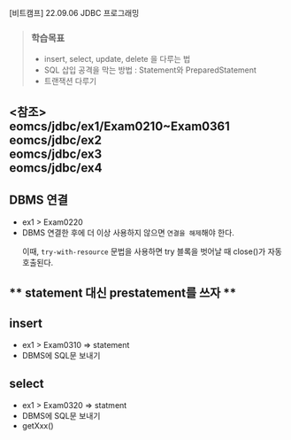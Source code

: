 
[비트캠프] 22.09.06 JDBC 프로그래밍
>### 학습목표 
>- insert, select, update, delete 을 다루는 법
>- SQL 삽입 공격을 막는 방법 : Statement와 PreparedStatement
>- 트랜잭션 다루기


<참조> <br>
 eomcs/jdbc/ex1/Exam0210~Exam0361<br>
 eomcs/jdbc/ex2<br>
 eomcs/jdbc/ex3<br>
 eomcs/jdbc/ex4<br>
---
## DBMS 연결
- ex1 > Exam0220
- DBMS 연결한 후에 더 이상 사용하지 않으면 `연결을 해제`해야 한다.<p>
  이때, `try-with-resource` 문법을 사용하면 try 블록을 벗어날 때 close()가 자동 호출된다.
## ** statement 대신 prestatement를 쓰자 **
## insert 
- ex1 > Exam0310 => statement
- DBMS에 SQL문 보내기
## select
- ex1 > Exam0320 => statment
- DBMS에 SQL문 보내기
- getXxx()